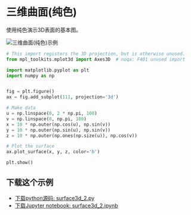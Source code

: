 # 三维曲面(纯色)

使用纯色演示3D表面的基本图。

![三维曲面(纯色)示例](https://matplotlib.org/_images/sphx_glr_surface3d_2_001.png)

```python
# This import registers the 3D projection, but is otherwise unused.
from mpl_toolkits.mplot3d import Axes3D  # noqa: F401 unused import

import matplotlib.pyplot as plt
import numpy as np


fig = plt.figure()
ax = fig.add_subplot(111, projection='3d')

# Make data
u = np.linspace(0, 2 * np.pi, 100)
v = np.linspace(0, np.pi, 100)
x = 10 * np.outer(np.cos(u), np.sin(v))
y = 10 * np.outer(np.sin(u), np.sin(v))
z = 10 * np.outer(np.ones(np.size(u)), np.cos(v))

# Plot the surface
ax.plot_surface(x, y, z, color='b')

plt.show()
```

## 下载这个示例
            
- [下载python源码: surface3d_2.py](https://matplotlib.org/_downloads/surface3d_2.py)
- [下载Jupyter notebook: surface3d_2.ipynb](https://matplotlib.org/_downloads/surface3d_2.ipynb)